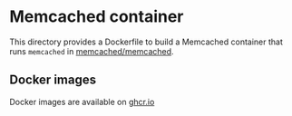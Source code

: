 # Memcached container

This directory provides a Dockerfile to build a Memcached container
that runs `memcached` in [memcached/memcached](https://github.com/memcached/memcached).

## Docker images

Docker images are available on [ghcr.io](https://github.com/cybozu/neco-containers/pkgs/container/memcached)
